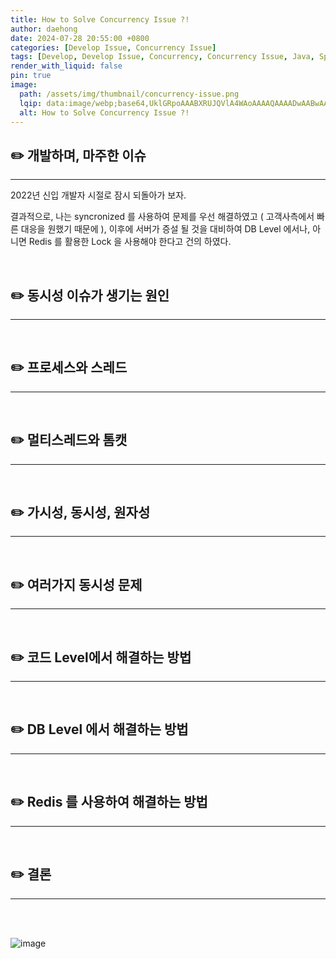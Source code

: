 ```yaml
---
title: How to Solve Concurrency Issue ?!
author: daehong
date: 2024-07-28 20:55:00 +0800
categories: [Develop Issue, Concurrency Issue]
tags: [Develop, Develop Issue, Concurrency, Concurrency Issue, Java, Spring, Issue]
render_with_liquid: false
pin: true
image:
  path: /assets/img/thumbnail/concurrency-issue.png
  lqip: data:image/webp;base64,UklGRpoAAABXRUJQVlA4WAoAAAAQAAAADwAABwAAQUxQSDIAAAARL0AmbZurmr57yyIiqE8oiG0bejIYEQTgqiDA9vqnsUSI6H+oAERp2HZ65qP/VIAWAFZQOCBCAAAA8AEAnQEqEAAIAAVAfCWkAALp8sF8rgRgAP7o9FDvMCkMde9PK7euH5M1m6VWoDXf2FkP3BqV0ZYbO6NA/VFIAAAA
  alt: How to Solve Concurrency Issue ?!
---
```


## ✏️ 개발하며, 마주한 이슈
---
2022년 신입 개발자 시절로 잠시 되돌아가 보자.

결과적으로, 나는 syncronized 를 사용하여 문제를 우선 해결하였고 ( 고객사측에서 빠른 대응을 원했기 때문에 ), 이후에 서버가 증설 될 것을 대비하여 DB Level 에서나, 아니면 Redis 를 활용한 Lock 을 사용해야 한다고
건의 하였다.

<br>

## ✏️ 동시성 이슈가 생기는 원인
---


<br>

## ✏️ 프로세스와 스레드
---

<br>

## ✏️ 멀티스레드와 톰캣
---

<br>

## ✏️ 가시성, 동시성, 원자성
---

<br>

## ✏️ 여러가지 동시성 문제
---

<br>

## ✏️ 코드 Level에서 해결하는 방법
---

<br>

## ✏️ DB Level 에서 해결하는 방법
---

<br>

## ✏️ Redis 를 사용하여 해결하는 방법
---

<br>

## ✏️ 결론
---

<br>

<br>

![image](https://github.com/user-attachments/assets/85c6eb1b-ac65-4906-a278-6f36349c261a)